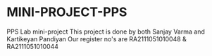 # MINI-PROJECT-PPS
PPS Lab mini-project
This project is done by both Sanjay Varma and Kartikeyan Pandiyan
Our register no's are RA2111051010048 & RA2111051010044
